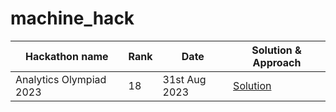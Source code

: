 # machine_hack

| Hackathon name | Rank | Date  | Solution & Approach | 
| ---------------|------|------|-----------------------|
| Analytics Olympiad 2023 | 18 | 31st Aug 2023|[Solution](https://github.com/krishnaganesh007/machine_hack/tree/main/customer_loan_defaulter_prediction)